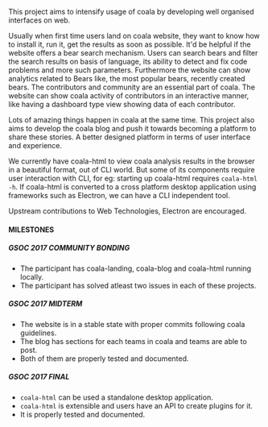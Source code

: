 This project aims to intensify usage of coala by developing well organised
interfaces on web.

Usually when first time users land on coala website, they want to know how
to install it, run it, get the results as soon as possible. It'd be helpful if
the website offers a bear search mechanism. Users can search bears and filter
the search results on basis of language, its ability to detect and fix code
problems and more such parameters. Furthermore the website can show analytics
related to Bears like, the most popular bears, recently created bears.
The contributors and community are an essential part of coala.
The website can show coala activity of contributors in an interactive manner,
like having a dashboard type view showing data of each contributor.

Lots of amazing things happen in coala at the same time. This project also
aims to develop the coala blog and push it towards becoming a platform to
share these stories. A better designed platform in terms of user interface
and experience.

We currently have coala-html to view coala analysis results in the browser
in a beautiful format, out of CLI world. But some of its components require
user interaction with CLI, for eg: starting up coala-html requires
`coala-html -h`. If coala-html is converted to a cross platform
desktop application using frameworks such as Electron, we can have a CLI
independent tool.

Upstream contributions to Web Technologies, Electron are encouraged.

#### MILESTONES

##### GSOC 2017 COMMUNITY BONDING

* The participant has coala-landing, coala-blog and coala-html running locally.
* The participant has solved atleast two issues in each of these projects.

##### GSOC 2017 MIDTERM

* The website is in a stable state with proper commits following coala
guidelines.
* The blog has sections for each teams in coala and teams are able to post.
* Both of them are properly tested and documented.

##### GSOC 2017 FINAL

* `coala-html` can be used a standalone desktop application.
* `coala-html` is extensible and users have an API to create plugins
for it.
* It is properly tested and documented.
